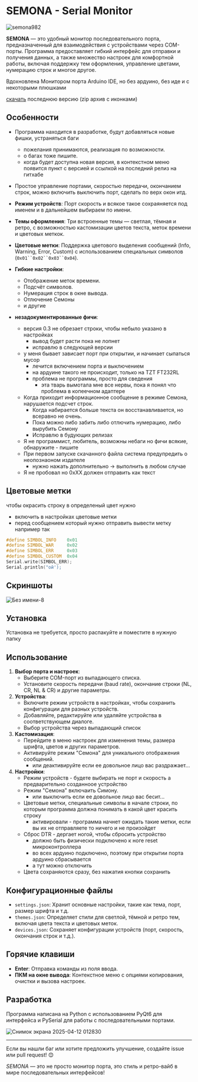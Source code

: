 # SEMONA - Serial Monitor
![semona982](https://github.com/user-attachments/assets/ae6de295-30f5-4d18-b2e7-0cc380f2d5d1)


**SEMONA** — это удобный монитор последовательного порта, предназначенный для взаимодействия с устройствами через COM-порты. Программа предоставляет гибкий интерфейс для отправки и получения данных, а также множество настроек для комфортной работы, включая поддержку тем оформления, управление цветами, нумерацию строк и многое другое.

Вдохновлена Монитором порта Arduino IDE, но без ардуино, без иде и с некоторыми плюшками

[скачать](https://github.com/TonTon-Macout/Semona/releases/latest/download/Semona.zip) последнюю версию (zip архив с иконками)

## Особенности
-  Программа находится в разработке, будут добавляться новые фишки, устраняться баги
    + пожелания принимаются, реализация по возможности. 
    + о багах тоже пишите. 
    + когда будет доступна новая версия, в контекстном меню появится пункт с версией и ссылкой на последний релиз на гитхабе

-  Простое управление портами, скоростью передачи, окончанием строк, можно включить выключить порт, сделать по верх окон итд.
- **Режим устройств**: Порт скорость и всякое такое сохраяняется под именем и в дальнейшем выбираем по имени.
- **Темы оформления**: Три встроенные темы — светлая, тёмная и ретро, с возможностью кастомизации цветов текста, меток времени и цветовых меткок.
- **Цветовые метки**: Поддержка цветового выделения сообщений (Info, Warning, Error, Custom) с использованием специальных символов (`0x01``0x02``0x03``0x04`).
- **Гибкие настройки**:
  - Отображение меток времени.
  - Подсчёт символов.
  - Нумерация строк в окне вывода.
  - Отлючение Семоны
  - и другие
- **незадокументированные фичи**:
  + версия 0.3 не обрезает строки, чтобы небыло указано в настройках
    +  вывод будет расти пока не лопнет
    +  исправлю в следующей версии
  + у меня бывает зависает порт при открытии, и начинает сыпаться мусор
    + лечится включением порта и выключением
    + на ардуине такого не происходит, только на TZT FT232RL
    + проблема не программы, просто для сведения
      + эта тварь вымотала мне все нервы, пока я понял что проблема в копеечном адаптере 
  + Когда приходит информационное сообщение в режиме Семона, нарушается подсчет строк.
    + Когда набирается больше текста он восстанавливается, но всеравно не очень.
    + Пока можно либо забить либо отлючить нумерацию, либо вырубить Семону
    + Исправлю в будующих релизах
  + Я не программист, любитель, возможны небаги но фичи всякие,  обнаружите - пишите
  + При первом запуске скачанного файла система предупредить о неопознаоном издателе
    + нужно нажать дополнительно -> выполнить в любом случае
  + Я не пробовал но 0xXX должен отправить как текст
## Цветовые метки 
чтобы окрасить строку в определеный цвет нужно 
- включить в настройках цветовые метки
- перед сообщением который нужно отправить вывести метку
  например так 
```CPP
#define SIMBOL_INFO    0x01
#define SIMBOL_WAR     0x02
#define SIMBOL_ERR     0x03
#define SIMBOL_CUSTOM  0x04
Serial.write(SIMBOL_ERR);
Serial.println("ой');
```

## Скриншоты

![Без имени-8](https://github.com/user-attachments/assets/d219311f-65d3-422c-a73c-01f55ba05d7c)





## Установка
Установка не требуется, просто распакуйте и поместите в нужную папку

## Использование

1. **Выбор порта и настроек**:
   - Выберите COM-порт из выпадающего списка.
   - Установите скорость передачи (baud rate), окончание строки (NL, CR, NL & CR) и другие параметры.
2. **Устройства**:
   - Включите режим устройств в настройках, чтобы сохранить конфигурации для разных устройств.
   - Добавляйте, редактируйте или удаляйте устройства в соответствующем диалоге.
   - Выбор устройства через выпадающий список
4. **Кастомизация**:
   - Перейдите в меню настроек для изменения темы, размера шрифта, цветов и других параметров.
   - Активируйте режим "Семона" для уникального отображения сообщений.
     - или деактивируйте если ее довольное лицо вас раздражает...
5. **Настройки**:
   - Режим устройств - будете выбирать не порт и скорость а предварительно созданноое устройство 
   - Режим "Семона" включаить Симону.
     - или выключить если ее довольное лицо вас бесит...
   - Цветовые метки, специальные символы в начале строки, по которым программа должна понимать в какой цвет красить строку
     - активировали - программа начнет ожидать такие метки, если вы их не отправляете то ничего и не произойдет
   - Сброс DTR - дергает ногой, чтобы сбросить устройство
     + должно быть физически подключено к ноге reset микроконтроллера
     + во всех ардуино подключено, поэтому при открытии порта ардуино сбрасывается
     + а тут можно отключить
   - Цвета сохраняются сразу, без нажатия кнопки сохранить
 
## Конфигурационные файлы

- `settings.json`: Хранит основные настройки, такие как тема, порт, размер шрифта и т.д.
- `themes.json`: Определяет стили для светлой, тёмной и ретро тем, включая цвета текста и цветовых меток.
- `devices.json`: Сохраняет конфигурации устройств (порт, скорость, окончания строк и т.д.).

## Горячие клавиши

- **Enter**: Отправка команды из поля ввода.
- **ПКМ на окне вывода**: Контекстное меню с опциями копирования, очистки и вызова настроек.


## Разработка

Программа написана на Python с использованием PyQt6 для интерфейса и PySerial для работы с последовательными портами.



![Снимок экрана 2025-04-12 012830](https://github.com/user-attachments/assets/ef79a70f-7708-46dc-87b3-014b1be71f14)

---

Если вы нашли баг или хотите предложить улучшение, создайте issue или pull request! 😊

*SEMONA* — это не просто монитор порта, это стиль и ретро-вайб в мире последовательных интерфейсов!
